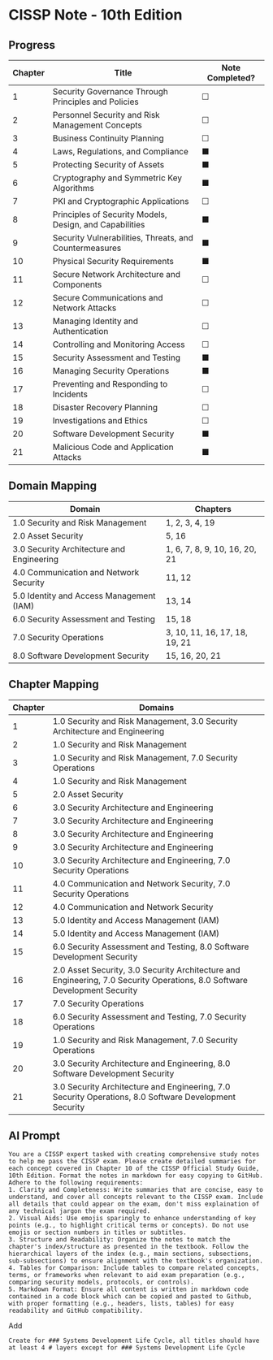 # CISSP Note - 10th Edition

## Progress
| Chapter | Title                                                             | Note Completed? |
|---------|-------------------------------------------------------------------|-----------------|
| 1       | Security Governance Through Principles and Policies              | ☐               |
| 2       | Personnel Security and Risk Management Concepts                  | ☐               |
| 3       | Business Continuity Planning                                     | ☐               |
| 4       | Laws, Regulations, and Compliance                                | ■               |
| 5       | Protecting Security of Assets                                     | ■               |
| 6       | Cryptography and Symmetric Key Algorithms                        | ■               |
| 7       | PKI and Cryptographic Applications                               | ☐               |
| 8       | Principles of Security Models, Design, and Capabilities          | ■               |
| 9       | Security Vulnerabilities, Threats, and Countermeasures           | ■               |
| 10      | Physical Security Requirements                                   | ■               |
| 11      | Secure Network Architecture and Components                       | ☐               |
| 12      | Secure Communications and Network Attacks                        | ☐               |
| 13      | Managing Identity and Authentication                             | ☐               |
| 14      | Controlling and Monitoring Access                                | ☐               |
| 15      | Security Assessment and Testing                                  | ■               |
| 16      | Managing Security Operations                                     | ■               |
| 17      | Preventing and Responding to Incidents                           | ☐               |
| 18      | Disaster Recovery Planning                                       | ☐               |
| 19      | Investigations and Ethics                                        | ☐               |
| 20      | Software Development Security                                    | ■               |
| 21      | Malicious Code and Application Attacks                           | ■               |

## Domain Mapping
| Domain                                      | Chapters                   |
|---------------------------------------------|----------------------------|
| 1.0 Security and Risk Management            | 1, 2, 3, 4, 19             |
| 2.0 Asset Security                          | 5, 16                      |
| 3.0 Security Architecture and Engineering   | 1, 6, 7, 8, 9, 10, 16, 20, 21 |
| 4.0 Communication and Network Security      | 11, 12                     |
| 5.0 Identity and Access Management (IAM)    | 13, 14                     |
| 6.0 Security Assessment and Testing         | 15, 18                     |
| 7.0 Security Operations                     | 3, 10, 11, 16, 17, 18, 19, 21 |
| 8.0 Software Development Security           | 15, 16, 20, 21             |

## Chapter Mapping
| Chapter | Domains |
|---------|---------|
| 1 | 1.0 Security and Risk Management, 3.0 Security Architecture and Engineering |
| 2 | 1.0 Security and Risk Management |
| 3 | 1.0 Security and Risk Management, 7.0 Security Operations |
| 4 | 1.0 Security and Risk Management |
| 5 | 2.0 Asset Security |
| 6 | 3.0 Security Architecture and Engineering |
| 7 | 3.0 Security Architecture and Engineering |
| 8 | 3.0 Security Architecture and Engineering |
| 9 | 3.0 Security Architecture and Engineering |
| 10 | 3.0 Security Architecture and Engineering, 7.0 Security Operations |
| 11 | 4.0 Communication and Network Security, 7.0 Security Operations |
| 12 | 4.0 Communication and Network Security |
| 13 | 5.0 Identity and Access Management (IAM) |
| 14 | 5.0 Identity and Access Management (IAM) |
| 15 | 6.0 Security Assessment and Testing, 8.0 Software Development Security |
| 16 | 2.0 Asset Security, 3.0 Security Architecture and Engineering, 7.0 Security Operations, 8.0 Software Development Security |
| 17 | 7.0 Security Operations |
| 18 | 6.0 Security Assessment and Testing, 7.0 Security Operations |
| 19 | 1.0 Security and Risk Management, 7.0 Security Operations |
| 20 | 3.0 Security Architecture and Engineering, 8.0 Software Development Security |
| 21 | 3.0 Security Architecture and Engineering, 7.0 Security Operations, 8.0 Software Development Security |

## AI Prompt
```
You are a CISSP expert tasked with creating comprehensive study notes to help me pass the CISSP exam. Please create detailed summaries for each concept covered in Chapter 10 of the CISSP Official Study Guide, 10th Edition. Format the notes in markdown for easy copying to GitHub. Adhere to the following requirements:
1. Clarity and Completeness: Write summaries that are concise, easy to understand, and cover all concepts relevant to the CISSP exam. Include all details that could appear on the exam, don't miss explaination of any technical jargon the exam required.
2. Visual Aids: Use emojis sparingly to enhance understanding of key points (e.g., to highlight critical terms or concepts). Do not use emojis or section numbers in titles or subtitles.
3. Structure and Readability: Organize the notes to match the chapter's index/structure as presented in the textbook. Follow the hierarchical layers of the index (e.g., main sections, subsections, sub-subsections) to ensure alignment with the textbook's organization.
4. Tables for Comparison: Include tables to compare related concepts, terms, or frameworks when relevant to aid exam preparation (e.g., comparing security models, protocols, or controls).
5. Markdown Format: Ensure all content is written in markdown code contained in a code block which can be copied and pasted to Github, with proper formatting (e.g., headers, lists, tables) for easy readability and GitHub compatibility.
```

Add
```
Create for ### Systems Development Life Cycle, all titles should have at least 4 # layers except for ### Systems Development Life Cycle
```
